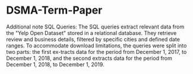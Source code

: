 # DSMA-Term-Paper

Additional note SQL Queries:
The SQL queries extract relevant data from the "Yelp Open Dataset" stored in a relational database. They retrieve review and business details, filtered by specific cities and defined date ranges. 
To accommodate download limitations, the queries were split into two parts: the first ex-tracts data for the period from December 1, 2017, to December 1, 2018, and the second extracts data for the period from December 1, 2018, to December 1, 2019.
